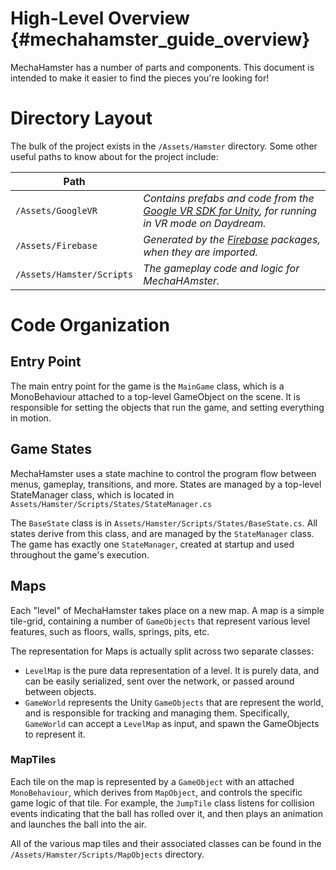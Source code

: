 High-Level Overview {#mechahamster_guide_overview}
================

MechaHamster has a number of parts and components.  This document
is intended to make it easier to find the pieces you're looking for!

# Directory Layout
The bulk of the project exists in the `/Assets/Hamster` directory.
Some other useful paths to know about for the project include:

| Path | |
|------|-|
|`/Assets/GoogleVR`| *Contains prefabs and code from the [Google VR SDK for Unity][], for running in VR mode on Daydream.* |
| `/Assets/Firebase` | *Generated by the [Firebase][] packages, when they are imported.* |
| `/Assets/Hamster/Scripts` | *The gameplay code and logic for MechaHAmster.* |


# Code Organization


## Entry Point

The main entry point for the game is the `MainGame` class, which is a
MonoBehaviour attached to a top-level GameObject on the scene.  It is
responsible for setting the objects that run the game, and setting
everything in motion.

## Game States

MechaHamster uses a state machine to control the program flow
between menus, gameplay, transitions, and more.  States are managed
by a top-level StateManager class, which is located in
`Assets/Hamster/Scripts/States/StateManager.cs`

The `BaseState` class is in `Assets/Hamster/Scripts/States/BaseState.cs`.
All states derive from this class, and are managed by the `StateManager`
class.  The game has exactly one `StateManager`, created at startup and
used throughout the game's execution.

## Maps

Each "level" of MechaHamster takes place on a new map.  A map is a simple
tile-grid, containing a number of `GameObjects` that represent various
level features, such as floors, walls, springs, pits, etc.

The representation for Maps is actually split across two separate classes:

* `LevelMap` is the pure data representation of a level.  It is purely data,
  and can be easily serialized, sent over the network, or passed around between
  objects.
* `GameWorld` represents the Unity `GameObjects` that are represent the
  world, and is responsible for tracking and managing them.  Specifically,
  `GameWorld` can accept a `LevelMap` as input, and spawn the GameObjects to
  represent it.


### MapTiles

Each tile on the map is represented by a `GameObject` with an attached
`MonoBehaviour`, which derives from `MapObject`, and controls the
specific game logic of that tile.  For example, the `JumpTile` class
listens for collision events indicating that the ball has rolled
over it, and then plays an animation and launches the ball into the air.

All of the various map tiles and their associated classes can be found in
the `/Assets/Hamster/Scripts/MapObjects` directory.



<br>


  [Google VR SDK for Unity]: https://developers.google.com/vr/unity/
  [Firebase]: https://firebase.google.com/docs/

